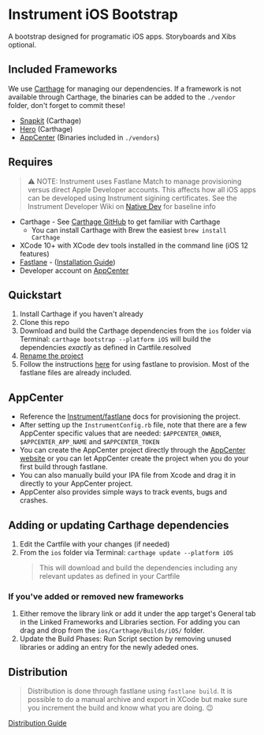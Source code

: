 # Instrument iOS Bootstrap

A bootstrap designed for programatic iOS apps. Storyboards and Xibs optional.

## Included Frameworks

We use [Carthage](https://github.com/Carthage/Carthage) for managing our dependencies. If a framework is not available through Carthage, the binaries can be added to the `./vendor` folder, don't forget to commit these!

- [Snapkit](http://snapkit.io/docs/) (Carthage)
- [Hero](https://github.com/HeroTransitions/Hero) (Carthage)
- [AppCenter](https://github.com/Microsoft/AppCenter-SDK-Apple) (Binaries included in `./vendors`)

## Requires

> ⚠️ NOTE: Instrument uses Fastlane Match to manage provisioning versus direct Apple Developer accounts. This affects how all iOS apps can be developed using Instrument sigining certificates. See the Instrument Developer Wiki on [Native Dev](https://github.com/Instrument/developers/wiki/Native-Dev-Home) for baseline info

- Carthage - See [Carthage GitHub](https://github.com/Carthage/Carthage) to get familiar with Carthage
  - You can install Carthage with Brew the easiest `brew install Carthage`
- XCode 10+ with XCode dev tools installed in the command line (iOS 12 features)
- [Fastlane](https://fastlane.tools/) - ([Installation Guide](https://github.com/Instrument/fastlane/blob/master/Install-Fastlane.md))
- Developer account on [AppCenter](https://appcenter.ms/)

## Quickstart

1. Install Carthage if you haven't already
2. Clone this repo
3. Download and build the Carthage dependencies from the `ios` folder via Terminal: `carthage bootstrap --platform iOS` will build the dependencies _exactly_ as defined in Cartfile.resolved
4. [Rename the project](renaming-project.md)
5. Follow the instructions [here](https://github.com/Instrument/fastlane/blob/master/Join-a-Project.md) for using fastlane to provision. Most of the fastlane files are already included.

## AppCenter

- Reference the [Instrument/fastlane](https://github.com/Instrument/fastlane) docs for provisioning the project.
- After setting up the `InstrumentConfig.rb` file, note that there are a few AppCenter specific values that are needed: `$APPCENTER_OWNER`, `$APPCENTER_APP_NAME` and `$APPCENTER_TOKEN`
- You can create the AppCenter project directly through the [AppCenter website](http://appcenter.ms) or you can let AppCenter create the project when you do your first build through fastlane.
- You can also manually build your IPA file from Xcode and drag it in directly to your AppCenter project.
- AppCenter also provides simple ways to track events, bugs and crashes.

## Adding or updating Carthage dependencies

1. Edit the Cartfile with your changes (if needed)
2. From the `ios` folder via Terminal: `carthage update --platform iOS`
   > This will download and build the dependencies including any relevant updates as defined in your Cartfile

### If you've added or removed new frameworks

1. Either remove the library link or add it under the app target's General tab in the Linked Frameworks and Libraries section. For adding you can drag and drop from the `ios/Carthage/Builds/iOS/` folder.
2. Update the Build Phases: Run Script section by removing unused libraries or adding an entry for the newly adeded ones.

## Distribution

> Distribution is done through fastlane using `fastlane build`. It is possible to do a manual archive and export in XCode but make sure you increment the build and know what you are doing. 😉

[Distribution Guide](https://github.com/Instrument/NikeOmegaSwift/wiki/Distribution)
